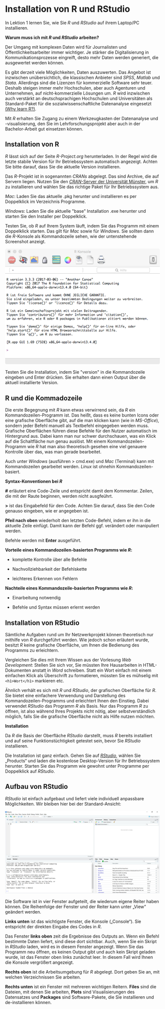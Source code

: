 # Installation von R und RStudio
In Lektion 1 lernen Sie, wie Sie *R* und *RStudio* auf ihrem Laptop/PC installieren.

**Warum muss ich mit *R* und *RStudio* arbeiten?**

Der Umgang mit komplexen Daten wird für Journalisten und Öffentlichkeitsarbeiter immer wichtiger. Je stärker die Digitalisierung in Kommunikationsprozesse eingreift, desto mehr Daten werden generiert, die ausgewertet werden können.

Es gibt derzeit viele Möglichkeiten, Daten auszuwerten. Das Angebot ist inzwischen unübersichtlich, die klassischen Anbieter sind *SPSS*, *Matlab* und *Stata*. Allerdings sind die Lizenzen für kommerzielle Software sehr teuer. Deshalb steigen immer mehr Hochschulen, aber auch Agenturen und Unternehmen, auf nicht-kommerzielle Lösungen um. *R* wird inzwischen auch verstärkt an deutschsprachigen Hochschulen und Universitäten als Standard-Paket für die sozialwissenschaftliche Datenanalyse eingesetzt [(Why learn R?)](http://www.northeastern.edu/levelblog/2016/05/17/why-learn-r/).

Mit *R* erhalten Sie Zugang zu einem Werkzeugkasten der Datenanalyse und -visualisierung, den Sie im Lehrforschungsprojekt aber auch in der Bachelor-Arbeit gut einsetzen können.

## Installation von R
*R* lässt sich auf der Seite *R-Project.org* herunterladen. In der Regel wird die letzte stabile Version für Ihr Betriebssystem automatisch angezeigt. Achten Sie bitte darauf, dass Sie die aktuelle Version installieren.

Das *R*-Projekt ist in sogenannten *CRANs* abgelegt. Das sind Archive, die auf Servern liegen. Nutzen Sie den [*CRAN*-Server der Universität Münster](https://cran.uni-muenster.de/), um *R* zu installieren und wählen Sie das richtige Paket für Ihr Betriebssystem aus.

*Mac*: Laden Sie das aktuelle .pkg herunter und installieren es per Doppelklick im Verzeichnis Programme.

*Windows*: Laden Sie die aktuelle "base" Installation .exe herunter und starten Sie den Installer per Doppelklick. 

Testen Sie, ob *R* auf Ihrem System läuft, indem Sie das Programm mit einem Doppelklick starten. Das gilt für *Mac* sowie für *Windows*. Sie sollten dann die *R*-Konsole als Kommandozeile sehen, wie der untenstehende Screenshot anzeigt.

![R Konsole](/00_images/RKonsole.png)

Testen Sie die Installation, indem Sie "version" in die Kommandozeile eingeben und Enter drücken. Sie erhalten dann einen Output über die aktuell installierte Version.

## R und die Kommadozeile
Die erste Begegnung mit *R* kann etwas verwirrend sein, da *R* ein Kommandozeilen-Programm ist. Das heißt, dass es keine bunten Icons oder eine grafische Oberfläche gibt, auf die man klicken kann (wie in *MS-Office*), sondern jeder Befehl manuell als Textbefehl eingegeben werden muss. Grafische Oberflächen führen diese Befehle für den Nutzer automatisch im Hintergrund aus. Dabei kann man nur schwer durchschauen, was ein Klick auf die Schaltfläche nun genau auslöst. Mit einem Kommandozeilen-Programm wie *R* hat man also theoretisch gesehen eine viel genauere Kontrolle über das, was man gerade bearbeitet.

Auch unter *Windows* (ausführen > cmd.exe) und *Mac* (Terminal) kann mit Kommandozeilen gearbeitet werden. *Linux* ist ohnehin Kommandozeilen-basiert.

**Syntax-Konventionen bei *R***

**#** erläutert eine Code-Zeile und entspricht damit dem Kommentar. Zeilen, die mit der Raute beginnen, werden nicht ausgfeührt.

**>** ist das Eingabefeld für den Code. Achten Sie darauf, dass Sie den Code genauso eingeben, wie er angegeben ist.

**Pfeil nach oben** wiederholt den letzten Code-Befehl, indem er ihn in die aktuelle Zeile einfügt. Damit kann der Befehl ggf. verändert oder manipuliert werden.

Befehle werden mit **Enter** ausgeführt.

**Vorteile eines Kommandozeilen-basierten Programms wie *R*:**

+ komplette Kontrolle über alle Befehle

+ Nachvollziehbarkeit der Befehlskette

+ leichteres Erkennen von Fehlern

**Nachteile eines Kommandozeile-basierten Programms wie *R*:**

+ Einarbeitung notwendig

+ Befehle und Syntax müssen erlernt werden

## Installation von RStudio
Sämtliche Aufgaben rund um Ihr Netzwerkprojekt können theoretisch nur mithilfe von *R* durchgeführt werden. Wie jedoch schon erläutert wurde, besitzt *R* keine grafische Oberfläche, um Ihnen die Bedienung des Programms zu erleichtern.

Vergleichen Sie dies mit Ihrem Wissen aus der Vorlesung *Web Development*: Stellen Sie sich vor, Sie müssten Ihre Hausarbeiten in HTML-Dokumenten anstatt in *Word* schreiben. Statt ein Wort einfach mit einem einfachen Klick als Überschrift zu formatieren, müssten Sie es mühselig mit `<h1>Wort</h1>` markieren etc.

Ähnlich verhält es sich mit *R* und *RStudio*, der grafischen Oberfläche für *R*. Sie bietet eine einfachere Verwendung und Darstellung des Kommandozeilen-Programms und erleichtert Ihnen den Einstieg. Dabei verwendet *RStudio* das Programm *R* als Basis. Nur das Programm *R* zu öffnen, ist also während Ihres Projekts nicht nötig, aber selbstverständlich möglich, falls Sie die grafische Oberfläche nicht als Hilfe nutzen möchten.

**Installation**

Da *R* die Basis der Oberfläche *RStudio* darstellt, muss *R* bereits installiert und auf seine Funktionstüchtigkeit getestet sein, bevor Sie *RStudio* installieren.

Die Installation ist ganz einfach. Gehen Sie auf [*RStudio*](https://www.rstudio.com/), wählen Sie „Products“ und laden die kostenlose Desktop-Version für Ihr Betriebssystem herunter. Starten Sie das Programm wie gewohnt unter Programme per Doppelklick auf *RStudio*.

## Aufbau von RStudio
*RStudio* ist einfach aufgebaut und liefert viele individuell anpassbare Möglichkeiten. Wir bleiben hier bei der Standard-Ansicht:

![Standard-Ansicht](/00_images/Aufbau.png)

Die Software ist in vier Fenster aufgeteilt, die wiederum eigene Reiter haben können. Die Reihenfolge der Fenster und der Reiter kann unter „View“ geändert werden.

**Links unten** ist das wichtigste Fenster, die Konsole („Console“). Sie entspricht der direkten Eingabe des Codes in *R*.

Das Fenster **links oben** zeit die Ergebnisse des Outputs an. Wenn ein Befehl bestimmte Daten liefert, sind diese dort sichtbar. Auch, wenn Sie ein Skript in *RStudio* laden, wird es in diesem Fenster angezeigt. Wenn Sie das Programm neu öffnen, es keinen Output gibt und auch kein Skript geladen wurde, ist das Fenster oben links zunächst leer. In diesem Fall wird Ihnen die Konsole vergrößert angezeigt.

**Rechts oben** ist die Arbeitsumgebung für *R* abgelegt. Dort geben Sie an, mit welchen Verzeichnissen Sie arbeiten.

**Rechts unten** ist ein Fenster mit mehreren wichtigen Reitern. **Files** sind die Dateien, mit denen Sie arbeiten, **Plots** sind Visualisierungen des Datensatzes und **Packages** sind Software-Pakete, die Sie installieren und de-installieren können.
